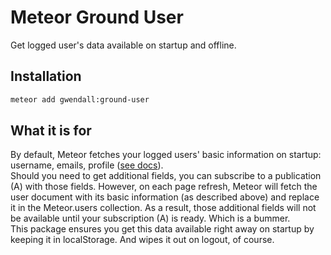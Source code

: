 Meteor Ground User
================

Get logged user's data available on startup and offline.

Installation
------------

``` sh
meteor add gwendall:ground-user
```

What it is for
--------------

By default, Meteor fetches your logged users' basic information on startup: username, emails, profile ([see docs](http://docs.meteor.com/#/full/meteor_users)).  
Should you need to get additional fields, you can subscribe to a publication (A) with those fields. However, on each page refresh, Meteor will fetch the user document with its basic information (as described above) and replace it in the Meteor.users collection. As a result, those additional fields will not be available until your subscription (A) is ready. Which is a bummer.  
This package ensures you get this data available right away on startup by keeping it in localStorage. And wipes it out on logout, of course.
